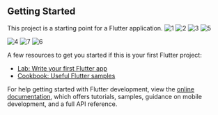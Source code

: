
## Getting Started

This project is a starting point for a Flutter application.
![1](https://github.com/brijeshch8482/mask_Images/assets/101059187/d51afe77-4854-473e-838d-855d3473c0a8)
![2](https://github.com/brijeshch8482/mask_Images/assets/101059187/50123a22-1cba-4e8a-afdb-41752cdf1bf2)
![3](https://github.com/brijeshch8482/mask_Images/assets/101059187/ecca66ca-5323-4a89-ba36-4a7163bc17bd)
![5](https://github.com/brijeshch8482/mask_Images/assets/101059187/cfe8e117-937d-4eb1-9d00-02faf14d3c4a)

![4](https://github.com/brijeshch8482/mask_Images/assets/101059187/7b78ca35-49da-4ecb-924a-2fd81a1bdfc8)
![7](https://github.com/brijeshch8482/mask_Images/assets/101059187/a6096325-a9fe-479c-860b-da9a1ddbc524)
![6](https://github.com/brijeshch8482/mask_Images/assets/101059187/a2750466-817b-497d-8174-9e636a2b1ce1)

A few resources to get you started if this is your first Flutter project:

- [Lab: Write your first Flutter app](https://docs.flutter.dev/get-started/codelab)
- [Cookbook: Useful Flutter samples](https://docs.flutter.dev/cookbook)

For help getting started with Flutter development, view the
[online documentation](https://docs.flutter.dev/), which offers tutorials,
samples, guidance on mobile development, and a full API reference.
